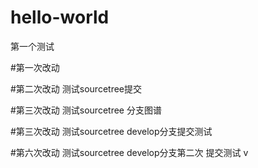 # hello-world
第一个测试




#第一次改动

#第二次改动  测试sourcetree提交

#第三次改动  测试sourcetree 分支图谱

#第三次改动  测试sourcetree develop分支提交测试

#第六次改动  测试sourcetree develop分支第二次 提交测试 v
